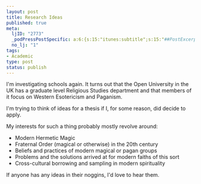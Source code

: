 ```yaml
--- 
layout: post
title: Research Ideas
published: true
meta: 
  ljID: "2773"
  _podPressPostSpecific: a:6:{s:15:"itunes:subtitle";s:15:"##PostExcerpt##";s:14:"itunes:summary";s:15:"##PostExcerpt##";s:15:"itunes:keywords";s:17:"##WordPressCats##";s:13:"itunes:author";s:10:"##Global##";s:15:"itunes:explicit";s:7:"Default";s:12:"itunes:block";s:7:"Default";}
  no_lj: "1"
tags: 
- Academic
type: post
status: publish
---
```

I'm investigating schools again. It turns out that the Open University in the UK has a graduate level Religious Studies department and that members of it focus on Western Esotericism and Paganism.

I'm trying to think of ideas for a thesis if I, for some reason, did decide to apply.

My interests for such a thing probably mostly revolve around:
<ul>
	<li>Modern Hermetic Magic</li>
	<li>Fraternal Order (magical or otherwise) in the 20th century</li>
	<li>Beliefs and practices of modern magical or pagan groups</li>
	<li>Problems and the solutions arrived at for modern faiths of this sort</li>
	<li>Cross-cultural borrowing and sampling in modern spirituality</li>
</ul>
If anyone has any ideas in their noggins, I'd love to hear them.
